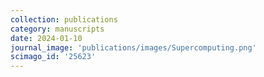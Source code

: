 ```yaml
---
collection: publications
category: manuscripts
date: 2024-01-10
journal_image: 'publications/images/Supercomputing.png'
scimago_id: '25623'
---
```

